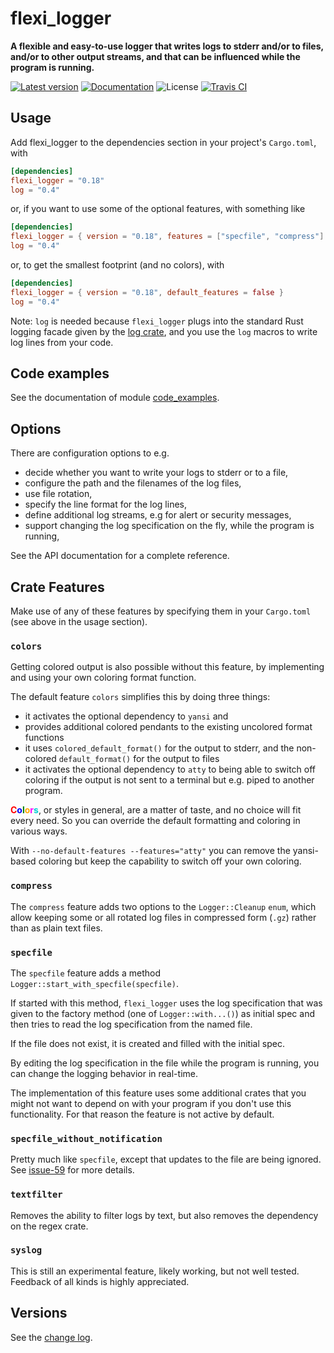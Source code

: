 # flexi_logger

**A flexible and easy-to-use logger that writes logs to stderr and/or to files, and/or to
other output streams, and that can be influenced while the program is running.**

[![Latest version](https://img.shields.io/crates/v/flexi_logger.svg)](https://crates.io/crates/flexi_logger)
[![Documentation](https://docs.rs/flexi_logger/badge.svg)](https://docs.rs/flexi_logger)
![License](https://img.shields.io/crates/l/flexi_logger.svg)
[![Travis CI](https://travis-ci.org/emabee/flexi_logger.svg?branch=master)](https://travis-ci.org/emabee/flexi_logger)

## Usage

Add flexi_logger to the dependencies section in your project's `Cargo.toml`, with

```toml
[dependencies]
flexi_logger = "0.18"
log = "0.4"
```

or, if you want to use some of the optional features, with something like

```toml
[dependencies]
flexi_logger = { version = "0.18", features = ["specfile", "compress"] }
log = "0.4"
```

or, to get the smallest footprint (and no colors), with

```toml
[dependencies]
flexi_logger = { version = "0.18", default_features = false }
log = "0.4"
```

Note: `log` is needed because `flexi_logger` plugs into the standard Rust logging facade given
by the [log crate](https://crates.io/crates/log),
and you use the ```log``` macros to write log lines from your code.

## Code examples

See the documentation of module
[code_examples](https://docs.rs/flexi_logger/latest/flexi_logger/code_examples/index.html).

## Options

There are configuration options to e.g.

* decide whether you want to write your logs to stderr or to a file,
* configure the path and the filenames of the log files,
* use file rotation,
* specify the line format for the log lines,
* define additional log streams, e.g for alert or security messages,
* support changing the log specification on the fly, while the program is running,

See the API documentation for a complete reference.

## Crate Features

Make use of any of these features by specifying them in your `Cargo.toml`
(see above in the usage section).

### **`colors`**

Getting colored output is also possible without this feature,
by implementing and using your own coloring format function.

The default feature `colors` simplifies this by doing three things:

* it activates the optional dependency to `yansi` and
* provides additional colored pendants to the existing uncolored format functions
* it uses `colored_default_format()` for the output to stderr,
  and the non-colored `default_format()` for the output to files
* it activates the optional dependency to `atty` to being able to switch off
  coloring if the output is not sent to a terminal but e.g. piped to another program.

**<span style="color:red">C</span><span style="color:blue">o</span><span style="color:green">l</span><span style="color:orange">o</span><span style="color:magenta">r</span><span style="color:darkturquoise">s</span>**,
or styles in general, are a matter of taste, and no choice will fit every need. So you can override the default formatting and coloring in various ways.

With `--no-default-features --features="atty"` you can remove the yansi-based coloring but keep the capability to switch off your own coloring.

### **`compress`**

The `compress` feature adds two options to the `Logger::Cleanup` `enum`, which allow keeping some
or all rotated log files in compressed form (`.gz`) rather than as plain text files.

### **`specfile`**

The `specfile` feature adds a method `Logger::start_with_specfile(specfile)`.

If started with this method, `flexi_logger` uses the log specification
that was given to the factory method (one of `Logger::with...()`) as initial spec
and then tries to read the log specification from the named file.

If the file does not exist, it is created and filled with the initial spec.

By editing the log specification in the file while the program is running,
you can change the logging behavior in real-time.

The implementation of this feature uses some additional crates that you might
not want to depend on with your program if you don't use this functionality.
For that reason the feature is not active by default.

### **`specfile_without_notification`**

Pretty much like `specfile`, except that updates to the file are being ignored.
See [issue-59](https://github.com/emabee/flexi_logger/issues/59) for more details.

### **`textfilter`**

Removes the ability to filter logs by text, but also removes the dependency on the regex crate.

### **`syslog`**

This is still an experimental feature, likely working, but not well tested.
Feedback of all kinds is highly appreciated.

## Versions

See the [change log](https://github.com/emabee/flexi_logger/blob/master/CHANGELOG.md).
